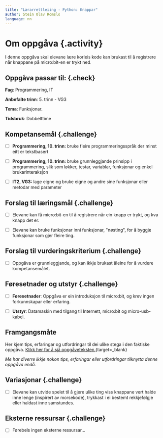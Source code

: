 ```yaml
---
title: "Lærarrettleiing - Python: Knappar"
author: Stein Olav Romslo
language: nn
---
```



# Om oppgåva {.activity}

I denne oppgåva skal elevane lære korleis kode kan brukast til å registrere når
knappane på micro:bit-en er trykt ned.

## Oppgåva passar til: {.check}

__Fag__: Programmering, IT

__Anbefalte trinn__: 5. trinn - VG3

__Tema__: Funksjonar.

__Tidsbruk__: Dobbelttime

## Kompetansemål {.challenge}

- [ ] __Programmering, 10. trinn:__ bruke fleire programmeringsspråk der minst
  eitt er tekstbasert

- [ ] __Programmering, 10. trinn:__ bruke grunnleggjande prinsipp i
  programmering, slik som løkker, testar, variablar, funksjonar og enkel
  brukarinteraksjon

- [ ] __IT2, VG3:__ lage eigne og bruke eigne og andre sine funksjonar eller
  metodar med parameter

## Forslag til læringsmål {.challenge}

- [ ] Elevane kan få micro:bit-en til å registrere når ein knapp er trykt, og
  kva knapp det er.

- [ ] Elevane kan bruke funksjonar inni funksjonar, "nøsting", for å byggje
  funksjonar som gjer fleire ting.

## Forslag til vurderingskriterium {.challenge}

- [ ] Oppgåva er grunnleggjande, og kan ikkje brukast åleine for å vurdere
  kompetansemålet.

## Føresetnader og utstyr {.challenge}

- [ ] __Føresetnader__: Oppgåva er ein introduksjon til micro:bit, og krev
  ingen forkunnskapar eller erfaring.

- [ ] __Utstyr__: Datamaskin med tilgang til Internett, micro:bit og
  micro-usb-kabel.

## Framgangsmåte

Her kjem tips, erfaringar og utfordringar til dei ulike stega i den faktiske
oppgåva. [Klikk her for å sjå
oppgåveteksten.](../python_buttons/python_buttons_nn.html){target=_blank}

_Me har diverre ikkje nokon tips, erfaringar eller utfordringar tilknytta denne
oppgåva endå._

## Variasjonar {.challenge}

- [ ] Elevane kan utvide spelet til å gjere ulike ting viss knappane vert halde
  inne lenge (inspirert av morsekode), trykkast i ei bestemt rekkjefølgje eller
  haldast inne samstundes.

## Eksterne ressursar {.challenge}

- [ ] Førebels ingen eksterne ressursar...
